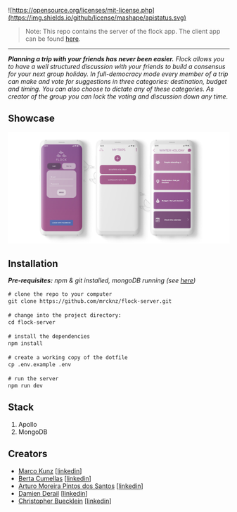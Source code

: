 ![https://opensource.org/licenses/mit-license.php](https://img.shields.io/github/license/mashape/apistatus.svg)

> Note: This repo contains the server of the flock app. The client app can be found [here](https://github.com/mrcknz/flock-client).
---
_**Planning a trip with your friends has never been easier.**
Flock allows you to have a well structured discussion with your friends to build a consensus for your next group holiday. In full-democracy mode every member of a trip can make and vote for suggestions in three categories: destination, budget and timing. You can also choose to dictate any of these categories. As creator of the group you can lock the voting and discussion down any time._

## Showcase
![Flock Screenshots](flock-showcase.jpg)

## Installation
_**Pre-requisites:** npm & git installed, mongoDB running (see [here](https://docs.mongodb.com/v3.2/installation/))_
```
# clone the repo to your computer
git clone https://github.com/mrcknz/flock-server.git

# change into the project directory:
cd flock-server

# install the dependencies
npm install

# create a working copy of the dotfile
cp .env.example .env

# run the server
npm run dev
```

## Stack
1. Apollo
2. MongoDB

## Creators
* [Marco Kunz](https://github.com/mrcknz) [[linkedin](https://www.linkedin.com/in/marcokunz)]
* [Berta Cumellas](https://github.com/bertacume) [[linkedin](https://www.linkedin.com/in/berta-cumellas/)]
* [Arturo Moreira Pintos dos Santos](https://github.com/artyBMPS) [[linkedin](https://www.linkedin.com/in/arturo-m-santos)]
* [Damien Derail](https://github.com/Damien1208) [[linkedin](https://www.linkedin.com/in/damien-derail-b446932a/)]
* [Christopher Buecklein](https://github.com/Bueggi) [[linkedin](https://www.linkedin.com/in/christopher-b%C3%BCcklein-594b13b3/)]
